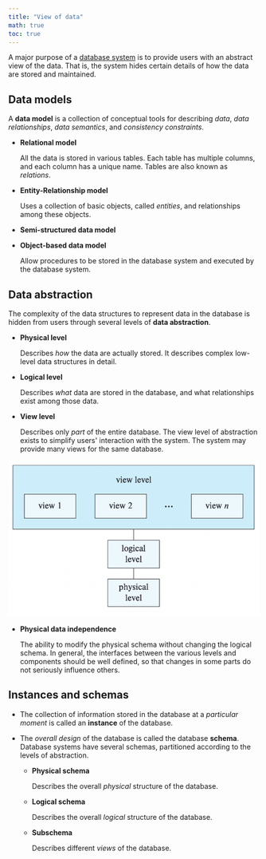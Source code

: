 ```yaml
---
title: "View of data"
math: true
toc: true
---
```


A major purpose of a [database system](notes/Database%20systems.md) is to provide users with an abstract view of the data. That is, the system hides certain details of how the data are stored and maintained.

## Data models
A **data model** is a collection of conceptual tools for describing _data_, _data relationships_, _data semantics_, and _consistency constraints_.

- **Relational model**
  
  All the data is stored in various tables. Each table has multiple columns, and each column has a unique name. Tables are also known as _relations_.

- **Entity-Relationship model**
  
  Uses a collection of basic objects, called _entities_, and relationships among these objects.

- **Semi-structured data model**
  
- **Object-based data model**
  
  Allow procedures to be stored in the database system and executed by the database system.


## Data abstraction
The complexity of the data structures to represent data in the database is hidden from users through several levels of **data abstraction**.

- **Physical level**
  
  Describes _how_ the data are actually stored. It describes complex low-level data structures in detail.

- **Logical level**
  
  Describes _what_ data are stored in the database, and what relationships exist among those data.

- **View level**
  
  Describes only _part_ of the entire database. The view level of abstraction exists to simplify users' interaction with the system. The system may provide many views for the same database.

![data-abstraction-levels](/notes/images/data-abstraction-levels.png)

- **Physical data independence**
  
  The ability to modify the physical schema without changing the logical schema. In general, the interfaces between the various levels and components should be well defined, so that changes in some parts do not seriously influence others.

## Instances and schemas
- The collection of information stored in the database at a _particular moment_ is called an **instance** of the database.
  
- The _overall design_ of the database is called the database **schema**. Database systems have several schemas, partitioned according to the levels of abstraction.
  
	- **Physical schema**
		
		Describes the overall _physical_ structure of the database.
	
	- **Logical schema**
		
		Describes the overall _logical_ structure of the database.
	
	- **Subschema**
  		
		Describes different _views_ of the database.